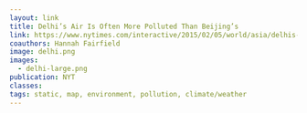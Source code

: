 ```yaml
---
layout: link
title: Delhi’s Air Is Often More Polluted Than Beijing’s
link: https://www.nytimes.com/interactive/2015/02/05/world/asia/delhis-air-more-polluted-than-beijings.html
coauthors: Hannah Fairfield
image: delhi.png
images:
  - delhi-large.png
publication: NYT
classes:
tags: static, map, environment, pollution, climate/weather
---
```


